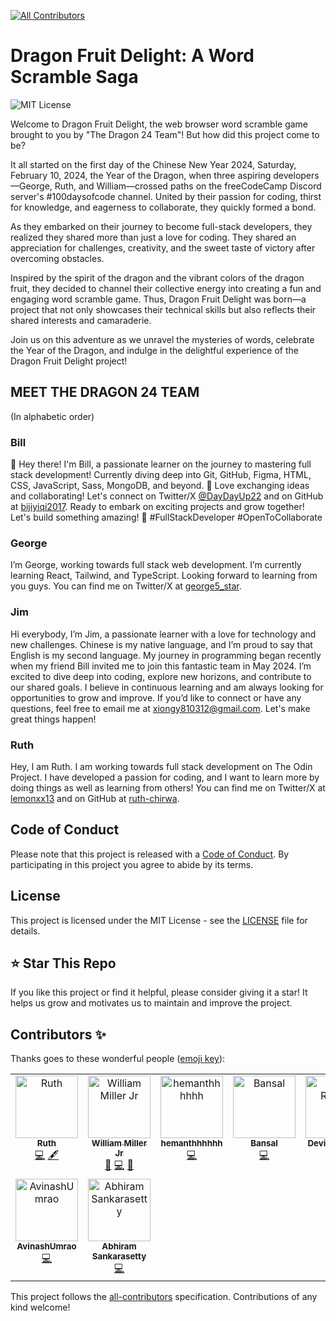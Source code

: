 
<!-- ALL-CONTRIBUTORS-BADGE:START - Do not remove or modify this section -->
[![All Contributors](https://img.shields.io/badge/all_contributors-9-orange.svg?style=flat-square)](#contributors-)
<!-- ALL-CONTRIBUTORS-BADGE:END -->
# Dragon Fruit Delight: A Word Scramble Saga
 
![MIT License](https://img.shields.io/badge/License-MIT-green.svg)


Welcome to Dragon Fruit Delight, the web browser word scramble game brought to you by "The Dragon 24 Team"! But how did this project come to be?

It all started on the first day of the Chinese New Year 2024, Saturday, February 10, 2024, the Year of the Dragon, when three aspiring developers—George, Ruth, and William—crossed paths on the freeCodeCamp Discord server's #100daysofcode channel. United by their passion for coding, thirst for knowledge, and eagerness to collaborate, they quickly formed a bond.

As they embarked on their journey to become full-stack developers, they realized they shared more than just a love for coding. They shared an appreciation for challenges, creativity, and the sweet taste of victory after overcoming obstacles.

Inspired by the spirit of the dragon and the vibrant colors of the dragon fruit, they decided to channel their collective energy into creating a fun and engaging word scramble game. Thus, Dragon Fruit Delight was born—a project that not only showcases their technical skills but also reflects their shared interests and camaraderie.

Join us on this adventure as we unravel the mysteries of words, celebrate the Year of the Dragon, and indulge in the delightful experience of the Dragon Fruit Delight project!

## MEET THE DRAGON 24 TEAM
(In alphabetic order)

### Bill
👋 Hey there! I'm Bill, a passionate learner on the journey to mastering full stack development! Currently diving deep into Git, GitHub, Figma, HTML, CSS, JavaScript, Sass, MongoDB, and beyond. 🚀 Love exchanging ideas and collaborating! Let's connect on Twitter/X [@DayDayUp22](https://twitter.com/DayDayUp22) and on GitHub at [bijiyiqi2017](https://github.com/bijiyiqi2017). Ready to embark on exciting projects and grow together! Let's build something amazing! 🌟 #FullStackDeveloper #OpenToCollaborate

### George
I’m George, working towards full stack web development. I’m currently learning React, Tailwind, and TypeScript. Looking forward to learning from you guys. You can find me on Twitter/X at [george5_star](https://twitter.com/george5_star).

### Jim
Hi everybody, I’m Jim, a passionate learner with a love for technology and new challenges. Chinese is my native language, and I’m proud to say that English is my second language. My journey in programming began recently when my friend Bill invited me to join this fantastic team in May 2024. I’m excited to dive deep into coding, explore new horizons, and contribute to our shared goals. I believe in continuous learning and am always looking for opportunities to grow and improve. If you’d like to connect or have any questions, feel free to email me at xiongy810312@gmail.com. Let's make great things happen!

### Ruth
Hey, I am Ruth. I am working towards full stack development on The Odin Project. I have developed a passion for coding, and I want to learn more by doing things as well as learning from others! You can find me on Twitter/X at [lemonxx13](https://twitter.com/lemonxx13) and on GitHub at [ruth-chirwa](https://github.com/ruth-chirwa).

## Code of Conduct

Please note that this project is released with a [Code of Conduct](./CODE_OF_CONDUCT.md). By participating in this project you agree to abide by its terms.


## License

This project is licensed under the MIT License - see the [LICENSE](./LICENSE) file for details.


## ⭐ Star This Repo
If you like this project or find it helpful, please consider giving it a star! It helps us grow and motivates us to maintain and improve the project.


## Contributors ✨

Thanks goes to these wonderful people ([emoji key](https://allcontributors.org/docs/en/emoji-key)):

<!-- ALL-CONTRIBUTORS-LIST:START - Do not remove or modify this section -->
<!-- prettier-ignore-start -->
<!-- markdownlint-disable -->
<table>
  <tbody>
    <tr>
      <td align="center" valign="top" width="14.28%"><a href="https://github.com/ruth-chirwa"><img src="https://avatars.githubusercontent.com/u/129673094?v=4?s=100" width="100px;" alt="Ruth"/><br /><sub><b>Ruth</b></sub></a><br /><a href="https://github.com/bijiyiqi2017/dragon24/commits?author=ruth-chirwa" title="Code">💻</a> <a href="#content-ruth-chirwa" title="Content">🖋</a></td>
      <td align="center" valign="top" width="14.28%"><a href="https://github.com/bijiyiqi2017"><img src="https://avatars.githubusercontent.com/u/26510999?v=4?s=100" width="100px;" alt="William Miller Jr"/><br /><sub><b>William Miller Jr</b></sub></a><br /><a href="https://github.com/bijiyiqi2017/dragon24/commits?author=bijiyiqi2017" title="Documentation">📖</a> <a href="https://github.com/bijiyiqi2017/dragon24/commits?author=bijiyiqi2017" title="Code">💻</a> <a href="https://github.com/bijiyiqi2017/dragon24/issues?q=author%3Abijiyiqi2017" title="Bug reports">🐛</a></td>
      <td align="center" valign="top" width="14.28%"><a href="https://github.com/hemanthhhhhh"><img src="https://avatars.githubusercontent.com/u/98905333?v=4?s=100" width="100px;" alt="hemanthhhhhh"/><br /><sub><b>hemanthhhhhh</b></sub></a><br /><a href="https://github.com/bijiyiqi2017/dragon24/commits?author=hemanthhhhhh" title="Code">💻</a></td>
      <td align="center" valign="top" width="14.28%"><a href="https://github.com/Abhinav-Bansal751"><img src="https://avatars.githubusercontent.com/u/118830821?v=4?s=100" width="100px;" alt="Bansal"/><br /><sub><b>Bansal</b></sub></a><br /><a href="https://github.com/bijiyiqi2017/dragon24/commits?author=Abhinav-Bansal751" title="Code">💻</a></td>
      <td align="center" valign="top" width="14.28%"><a href="https://github.com/Devika-Rudagi"><img src="https://avatars.githubusercontent.com/u/22369957?v=4?s=100" width="100px;" alt="Devika Rudagi"/><br /><sub><b>Devika Rudagi</b></sub></a><br /><a href="https://github.com/bijiyiqi2017/dragon24/commits?author=Devika-Rudagi" title="Code">💻</a></td>
      <td align="center" valign="top" width="14.28%"><a href="https://github.com/abbasabro"><img src="https://avatars.githubusercontent.com/u/141827555?v=4?s=100" width="100px;" alt="abbasabro"/><br /><sub><b>abbasabro</b></sub></a><br /><a href="https://github.com/bijiyiqi2017/dragon24/commits?author=abbasabro" title="Documentation">📖</a></td>
      <td align="center" valign="top" width="14.28%"><a href="http://www.linkedin.com/in/rajfauzdar"><img src="https://avatars.githubusercontent.com/u/121241266?v=4?s=100" width="100px;" alt="Raj Fauzdar"/><br /><sub><b>Raj Fauzdar</b></sub></a><br /><a href="https://github.com/bijiyiqi2017/dragon24/commits?author=rajfauzdar" title="Code">💻</a></td>
    </tr>
    <tr>
      <td align="center" valign="top" width="14.28%"><a href="https://github.com/AvinashUmrao"><img src="https://avatars.githubusercontent.com/u/162718233?v=4?s=100" width="100px;" alt="AvinashUmrao"/><br /><sub><b>AvinashUmrao</b></sub></a><br /><a href="https://github.com/bijiyiqi2017/dragon24/commits?author=AvinashUmrao" title="Code">💻</a></td>
      <td align="center" valign="top" width="14.28%"><a href="https://github.com/mrhat05"><img src="https://avatars.githubusercontent.com/u/90583302?v=4?s=100" width="100px;" alt="Abhiram Sankarasetty"/><br /><sub><b>Abhiram Sankarasetty</b></sub></a><br /><a href="https://github.com/bijiyiqi2017/dragon24/commits?author=mrhat05" title="Code">💻</a></td>
    </tr>
  </tbody>
</table>

<!-- markdownlint-restore -->
<!-- prettier-ignore-end -->

<!-- ALL-CONTRIBUTORS-LIST:END -->

This project follows the [all-contributors](https://github.com/all-contributors/all-contributors) specification. Contributions of any kind welcome!